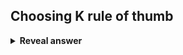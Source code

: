 ## Choosing K rule of thumb
<details>
<summary><b>Reveal answer</b></summary>
Take the square root of the number of records. K should also be odd to avoid ties
</details>
